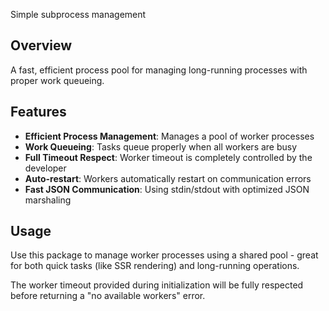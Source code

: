 Simple subprocess management

## Overview
A fast, efficient process pool for managing long-running processes with proper work queueing.

## Features

- **Efficient Process Management**: Manages a pool of worker processes
- **Work Queueing**: Tasks queue properly when all workers are busy 
- **Full Timeout Respect**: Worker timeout is completely controlled by the developer
- **Auto-restart**: Workers automatically restart on communication errors
- **Fast JSON Communication**: Using stdin/stdout with optimized JSON marshaling

## Usage

Use this package to manage worker processes using a shared pool - great for both quick tasks (like SSR rendering) and long-running operations.

The worker timeout provided during initialization will be fully respected before returning a "no available workers" error.
